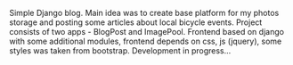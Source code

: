 Simple Django blog.
Main idea was to create base platform for my photos storage and posting some articles about local bicycle events.
Project consists of two apps - BlogPost and ImagePool. Frontend based on django with some additional modules, frontend depends on css, js (jquery), some styles was taken from bootstrap.
Development in progress...
